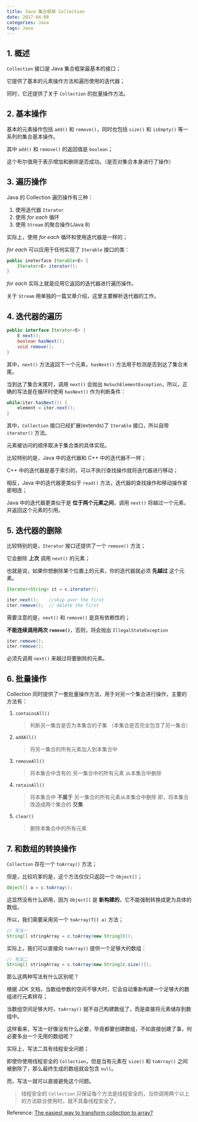 ```yaml
---
title: Java 集合框架 Collection
date: 2017-04-08
categories: Java
tags: Java
---
```


## 1. 概述

`Collection` 接口是 Java 集合框架最基本的接口；

它提供了基本的元素操作方法和遍历使用的迭代器；

同时，它还提供了关于 `Collection` 的批量操作方法。

## 2. 基本操作

基本的元素操作包括 `add()` 和 `remove()`，同时也包括 `size()` 和 `isEmpty()` 等一系列的集合基本操作。

其中 `add()` 和 `remove()` 的返回值是 `boolean`；

这个布尔值用于表示增加和删除是否成功。（是否对集合本身进行了操作）

## 3. 遍历操作

Java 的 Collection 遍历操作有三种：

1. 使用迭代器 `Iterator`
2. 使用 _for each_ 循环
3. 使用 `Stream` 的聚合操作(Java 8)

实际上，使用 _for each_ 循环和使用迭代器是一样的；

_for each_ 可以应用于任何实现了 `Iterable` 接口的类：

```java
public ineterface Iterable<E> {
    Iterator<E> iterator();
}
```

_for each_ 实际上就是应用它返回的迭代器进行遍历操作。

关于 `Stream` 用单独的一篇文章介绍，这里主要解析迭代器的工作。

## 4. 迭代器的遍历

```java
public interface Iterator<E> {
    E next();
    boolean hasNext();
    void remove();
}
```

其中，`next()` 方法返回下一个元素，`hasNext()` 方法用于检测是否到达了集合末尾。

当到达了集合末尾时，调用 `next()` 会抛出 `NoSuchElementException`，所以，正确的写法是在循环时使用 `hasNext()` 作为判断条件：

```java
while(iter.hasNext()) {
    element = iter.next();
}
```

其中，`Collection` 接口已经扩展(extends)了 `Iterable` 接口，所以自带 `iterator()` 方法。

元素被访问的顺序取决于集合类的具体实现。

比较特别的是，Java 中的迭代器和 C++ 中的迭代器不一样；

C++ 中的迭代器是基于索引的，可以不执行查找操作就将迭代器进行移动；

相反，Java 中的迭代器更类似于 `read()` 方法，迭代器的查找操作和移动操作紧密相连；

Java 中的迭代器更类似于是 **位于两个元素之间**，调用 `next()` 将越过一个元素，并返回这个元素的引用。

## 5. 迭代器的删除

比较特别的是，`Iterator` 接口还提供了一个 `remove()` 方法；

它会删除 **上次** 调用 `next()` 的元素；

也就是说，如果你想删除某个位置上的元素，你的迭代器就必须 **先越过** 这个元素。

```java
Iterator<String> it = c.iterator();

iter.next();    //skip over the first
iter.remove();  // delete the first
```

需要注意的是，`next()` 和 `remove()` 是具有依赖性的；

**不能连续调用两次 `remove()`**，否则，将会抛出 `IllegalStateException`

```java
iter.remove();
iter.remove();
```

必须先调用 `next()` 来越过将要删除的元素。

## 6. 批量操作

Collection 同时提供了一套批量操作方法，用于对另一个集合进行操作，主要的方法有：

1. `containsAll()`

    > 判断另一集合是否为本集合的子集
    > （本集合是否完全包含了另一集合）

2. `addAll()`

    > 将另一集合的所有元素加入到本集合中

3. `removeAll()`

    > 将本集合中含有的 另一集合中的所有元素 从本集合中删除

4. `retainAll()`

    > 将本集合中 **不属于**  另一集合的所有元素从本集合中删除
    > 即，将本集合改造成两个集合的 **交集**

4. `clear()`

    > 删除本集合中的所有元素

## 7. 和数组的转换操作

`Collection` 存在一个 `toArray()` 方法；

但是，比较坑爹的是，这个方法仅仅只返回一个 `Object[]`；

```java
Object[] a = c.toArray();
```

这显然没有什么卵用，因为 `Object[]` 是 **新构建的**，它不能强制转换成更为具体的数组。

所以，我们需要采用另一个 `toArray(T[] a)` 方法；

```java
// 写法一
String[] stringArray = c.toArray(new String[0]);
```

实际上，我们可以直接向 `toArray()` 提供一个足够大的数组：

```java
// 写法二
String[] stringArray = c.toArray(new String[c.size()]);
```

那么这两种写法有什么区别呢？

根据 JDK 文档，当数组参数的空间不够大时，它会自动重新构建一个足够大的数组进行元素转存；

当数组空间足够大时，`toArray()` 就不自己构建数组了，而是直接将元素储存到数组中。

这样看来，写法一好像没有什么必要，毕竟都要创建数组，不如直接创建了事，何必要多出一个无用的数组呢？

实际上，写法二具有线程安全问题；

即使你使用线程安全的 `Collection`，但是当有元素在 `size()` 和 `toArray()` 之间被删除了，那么最终生成的数组就会包含 `null`。

而，写法一就可以直接避免这个问题。

> 线程安全的 `Collection` 只保证每个方法是线程安全的，当你调用两个以上的方法联合使用时，就不具备线程安全了。

Reference: [The easiest way to transform collection to array?](http://stackoverflow.com/questions/3293946/the-easiest-way-to-transform-collection-to-array#comment66730178_3293970)
